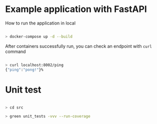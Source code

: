 # Example application with FastAPI

How to run the application in local

```bash

> docker-compose up -d --build

```

After containers successfully run, you can check an endpoint with `curl` command

```bash

> curl localhost:8002/ping
{"ping":"pong!"}% 

```

# Unit test

```bash

> cd src

> green unit_tests -vvv --run-coverage

```
